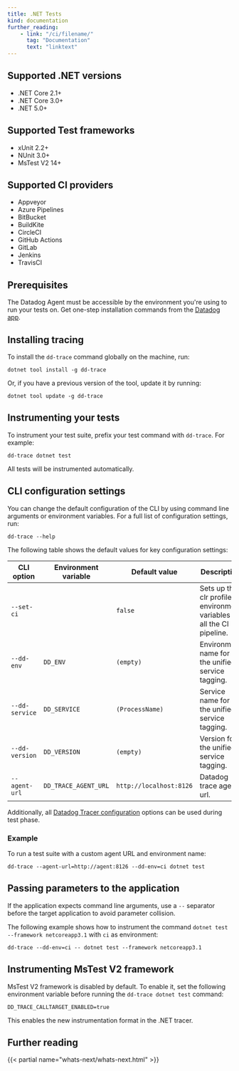 ```yaml
---
title: .NET Tests
kind: documentation
further_reading:
    - link: "/ci/filename/"
      tag: "Documentation"
      text: "linktext"
---
```


## Supported .NET versions

* .NET Core 2.1+
* .NET Core 3.0+
* .NET 5.0+

## Supported Test frameworks

* xUnit 2.2+
* NUnit 3.0+
* MsTest V2 14+

## Supported CI providers

* Appveyor
* Azure Pipelines
* BitBucket
* BuildKite
* CircleCI
* GitHub Actions
* GitLab
* Jenkins
* TravisCI

## Prerequisites

The Datadog Agent must be accessible by the environment you're using to run your tests on. Get one-step installation commands from the [Datadog app][1].

## Installing tracing

To install the `dd-trace` command globally on the machine, run:

```
dotnet tool install -g dd-trace
```

Or, if you have a previous version of the tool, update it by running:

```
dotnet tool update -g dd-trace
```

## Instrumenting your tests

To instrument your test suite, prefix your test command with `dd-trace`. For example:

```
dd-trace dotnet test
```

All tests will be instrumented automatically.

## CLI configuration settings

You can change the default configuration of the CLI by using command line arguments or environment variables. For a full list of configuration settings, run:

```
dd-trace --help
```

The following table shows the default values for key configuration settings:


| CLI option                     | Environment variable          | Default value            | Description                                                             |
|--------------------------------|--------------------------------|-------------------------|-------------------------------------------------------------------------|
| `--set-ci`                     |                                | `false`                 | Sets up the clr profiler environment variables for all the CI pipeline. |
| `--dd-env`                     | `DD_ENV`                       | `(empty)`               | Environment name for the unified service tagging.                       |
| `--dd-service`                 | `DD_SERVICE`                   | `(ProcessName)`         | Service name for the unified service tagging.                           |
| `--dd-version`                 | `DD_VERSION`                   | `(empty)`               | Version for the unified service tagging.                                |
| `--agent-url`                  | `DD_TRACE_AGENT_URL`           | `http://localhost:8126` | Datadog trace agent url.                                                |

Additionally, all [Datadog Tracer configuration][2] options can be used during test phase.

### Example

To run a test suite with a custom agent URL and environment name:

```
dd-trace --agent-url=http://agent:8126 --dd-env=ci dotnet test
```

## Passing parameters to the application

If the application expects command line arguments, use a `--` separator before the target application to avoid parameter collision.

The following example shows how to instrument the command `dotnet test --framework netcoreapp3.1` with `ci` as environment:

```
dd-trace --dd-env=ci -- dotnet test --framework netcoreapp3.1
```

## Instrumenting MsTest V2 framework

MsTest V2 framework is disabled by default. To enable it, set the following environment variable before running the `dd-trace dotnet test` command:

```
DD_TRACE_CALLTARGET_ENABLED=true
```

This enables the new instrumentation format in the .NET tracer.

## Further reading

{{< partial name="whats-next/whats-next.html" >}}


[1]: https://app.datadoghq.com/account/settings#agent
[2]: /tracing/setup_overview/setup/dotnet-core/?tab=windows#configuration
